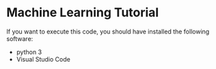 # Machine Learning Tutorial
If you want to execute this code, you should have installed the following software:
- python 3
- Visual Studio Code
